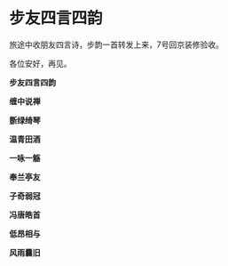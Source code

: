 步友四言四韵
====



旅途中收朋友四言诗，步韵一首转发上来，7号回京装修验收。

各位安好，再见。

**步友四言四韵**

**缠中说禅**

**斵绿绮琴**

**温青田酒**

**一咏一觞**

**奉兰亭友**

**子奇弱冠**

**冯唐皓首**

**低昂相与**

**风雨曩旧**
